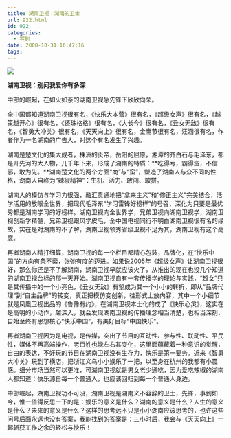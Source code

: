 ```yaml
---
title: 湖南卫视：湖南的卫士
url: 922.html
id: 922
categories:
  - 写到
date: 2008-10-31 16:47:16
tags:
---
```


![](http://photo.guolaijie.com/rooufer/attachments/month_0810/o20081031164546.jpg)  
  

**湖南卫视：别问我爱你有多深**

  
中部的崛起，在如火如荼的湖南卫视急先锋下欣欣向荣。  
  
全中国都知道湖南卫视很有名，《快乐大本营》很有名，《超级女声》很有名，《越策越开心》很有名，《还珠格格》很有名，《大长今》很有名，《丑女无敌》很有名，《智勇大冲关》很有名，《天天向上》很有名，金鹰节很有名，汪涵很有名，作者作为一名湖南的广告人，对这个有名发生了兴趣。  
  
湖南是楚文化的集大成者，株洲的炎帝，岳阳的屈原，湘潭的齐白石与毛泽东，都是开先河的大人物，几千年下来，形成了湖南的特质：**吃得亏，霸得蛮，不信邪，敢为先。**湖南楚文化的两个方面“商”与“蛮”，塑造了湖南人与众不同的性格，湖南人自称为“辣椒精神”：生机、活力、敢闯、敢拼。  
  
湖南人的模仿与学习力很强，融汇贯通地把“拿来主义”和“修正主义”完美结合，活学活用的放眼全世界，把现代毛泽东“学习雷锋好榜样”的号召，深化为只要是最优秀都是湖南学习的好榜样。湖南卫视向全世界学，兄弟卫视向湖南卫视学，湖南卫视创新学精髓，兄弟卫视跟风学皮毛，全中国电视同行不明白湖南卫视很有名的缘故，实在是对湖南的不了解，湖南卫视领秀省级卫视不足为其，湖南卫视有这个高度。  
  
再者湖南人精打细算，湖南卫视的每一个栏目都精心包装，品牌化，在“快乐中国”的方向有条不紊，张弛有度的迈进。如果说2005年《超级女声》让湖南卫视很好，那么你还是不了解湖南，湖南卫视早就应该火了，从推出的现在也没几个知道的湖南卫视台标的那一天开始。湖南卫视自有一套传播学的理论与实践，“超女”只是其传播中的一个小亮色，《丑女无敌》有望成为其一个小小的转折，即从“品牌代理”到“自主品牌”的转变，真正把模仿变创新，往形式上放内容，其中一个小细节就是凤凰卫视出品的《鲁豫有约》，在湖南卫视本土化的成了《快乐心灵》，这实在是高明的小动作，越深入，就会发现湖南卫视的传播理念相当清楚，也相当深刻，自始至终有思想核心“快乐中国”，有美好目标“中国快乐”。  
  
再者湖南卫视因为是电视，是传媒，突出了节目的互动性、参与性、联动性、平民性，媒体不再高端操作，老百姓也能左右其变化，这里面蕴藏着一种意识的觉醒，自由的表达，不好玩的节目在湖南卫视没有生存力，快乐是第一要务。近来《智勇大冲关》玩到了横店，把浙江义乌小小娱乐了一把，以至身在杭州的我都有小震感。细分市场当然可以更准，可湖南卫视就是男女老少通吃，因为爱吃辣椒的湖南人都知道：快乐源自每一个普通人，也应该回归到每一个普通人身边。  
  
中部崛起，湖南卫视功不可没，湖南卫视是湖南义不容辞的卫士，先锋，事到如今，惟一值得反思一下的是：娱乐的意义是什么？湖南的意义是什么？人生的意义是什么？未来的意义是什么？这样的思考远不只是小小湖南应该思考的，也许这些问号后面永远也没有答案，我能找到的答案是：三小时后，我会与《天天向上》一起斩获工作之余的轻松与快乐！